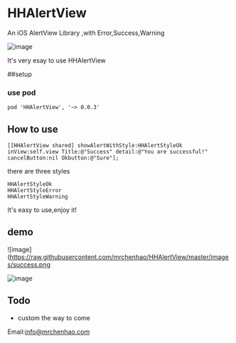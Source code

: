 # HHAlertView
An iOS AlertView Library ,with Error,Success,Warning 

 ![image](https://raw.githubusercontent.com/mrchenhao/HHAlertView/master/images/error.png)
 
 It's very esay to use HHAlertView

##setup

### use pod

 ```
 pod 'HHAlertView', '~> 0.0.3'
 
 ```
 
## How to use
 
 ```
 [[HHAlertView shared] showAlertWithStyle:HHAlertStyleOk inView:self.view Title:@"Success" detail:@"You are successful!" cancelButton:nil Okbutton:@"Sure"];
 
 ```
 
 there are three styles
 
 ```
 HHAlertStyleOk
 HHAlertStyleError
 HHAlertStyleWarning
 ```
 
It's easy to use,enjoy it!
 
## demo
 
 ![image](https://raw.githubusercontent.com/mrchenhao/HHAlertView/master/images/success.png
 
 ![image](https://raw.githubusercontent.com/mrchenhao/HHAlertView/master/images/warning.png)
 
 
## Todo

* custom the way to come 
 
Email:info@mrchenhao.com
